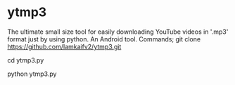 # ytmp3
The ultimate small size tool for easily downloading YouTube videos in '.mp3' format just by using python.
An Android tool.
Commands;
git clone 
https://github.com/Iamkaifv2/ytmp3.git

cd ytmp3.py

python ytmp3.py
